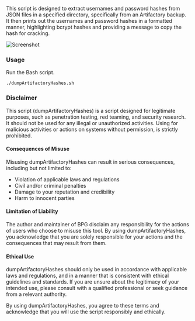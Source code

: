 This script is designed to extract usernames and password hashes from JSON files in a specified directory, specifically from an Artifactory backup. 
It then prints out the usernames and password hashes in a formatted manner, highlighting bcrypt hashes and providing a message to copy the hash for cracking.

![Screenshot](https://github.com/user-attachments/assets/081734f0-ff85-4d28-8478-603373ffa2d0)

### Usage

Run the Bash script.
```
./dumpArtifactoryHashes.sh
```

### Disclaimer
This script (dumpArtifactoryHashes) is a script designed for legitimate purposes, such as penetration testing, red teaming, and security research. It should not be used for any illegal or unauthorized activities. 
Using for malicious activities or actions on systems without permission, is strictly prohibited.

#### Consequences of Misuse
Misusing dumpArtifactoryHashes can result in serious consequences, including but not limited to:
- Violation of applicable laws and regulations
- Civil and/or criminal penalties
- Damage to your reputation and credibility
- Harm to innocent parties

#### Limitation of Liability
The author and maintainer of BPG disclaim any responsibility for the actions of users who choose to misuse this tool. By using dumpArtifactoryHashes, you acknowledge that you are solely responsible for your actions and the consequences that may result from them.

#### Ethical Use
dumpArtifactoryHashes should only be used in accordance with applicable laws and regulations, and in a manner that is consistent with ethical guidelines and standards. 
If you are unsure about the legitimacy of your intended use, please consult with a qualified professional or seek guidance from a relevant authority.

By using dumpArtifactoryHashes, you agree to these terms and acknowledge that you will use the script responsibly and ethically.
